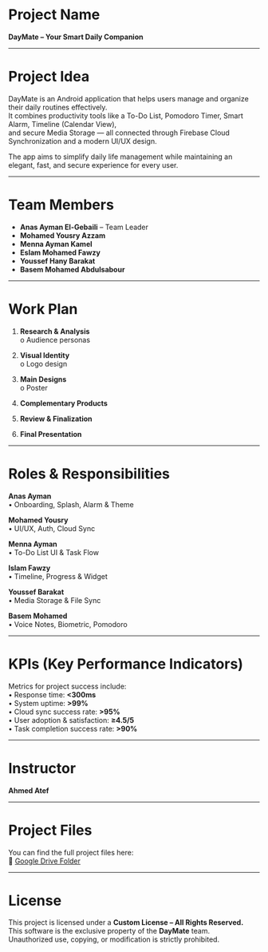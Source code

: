 # **Project Name**
**DayMate – Your Smart Daily Companion**

---

# **Project Idea**
DayMate is an Android application that helps users manage and organize their daily routines effectively.  
It combines productivity tools like a To-Do List, Pomodoro Timer, Smart Alarm, Timeline (Calendar View),  
and secure Media Storage — all connected through Firebase Cloud Synchronization and a modern UI/UX design.  

The app aims to simplify daily life management while maintaining an elegant, fast, and secure experience for every user.  

---

# **Team Members**
- **Anas Ayman El-Gebaili** – Team Leader  
- **Mohamed Yousry Azzam**  
- **Menna Ayman Kamel**  
- **Eslam Mohamed Fawzy**  
- **Youssef Hany Barakat**  
- **Basem Mohamed Abdulsabour**  

---

# **Work Plan**

1. **Research & Analysis**  
   o Audience personas  

2. **Visual Identity**  
   o Logo design  

3. **Main Designs**  
   o Poster  

4. **Complementary Products**  

5. **Review & Finalization**  

6. **Final Presentation**  

---

# **Roles & Responsibilities**

**Anas Ayman**  
• Onboarding, Splash, Alarm & Theme

**Mohamed Yousry**  
• UI/UX, Auth, Cloud Sync

**Menna Ayman**  
• To-Do List UI & Task Flow

**Islam Fawzy**  
• Timeline, Progress & Widget

**Youssef Barakat**  
• Media Storage & File Sync

**Basem Mohamed**  
• Voice Notes, Biometric, Pomodoro

---

# **KPIs (Key Performance Indicators)**
Metrics for project success include:  
• Response time: **<300ms**  
• System uptime: **>99%**  
• Cloud sync success rate: **>95%**  
• User adoption & satisfaction: **≥4.5/5**  
• Task completion success rate: **>90%**

---

# **Instructor**
**Ahmed Atef**

---

# **Project Files**
You can find the full project files here:  
📎 [Google Drive Folder](https://drive.google.com/drive/u/1/folders/1wfKdQhw-SHuhxipRsIN-85aWCfpiA_3w)

---

# **License**
This project is licensed under a **Custom License – All Rights Reserved.**  
This software is the exclusive property of the **DayMate** team.  
Unauthorized use, copying, or modification is strictly prohibited.
